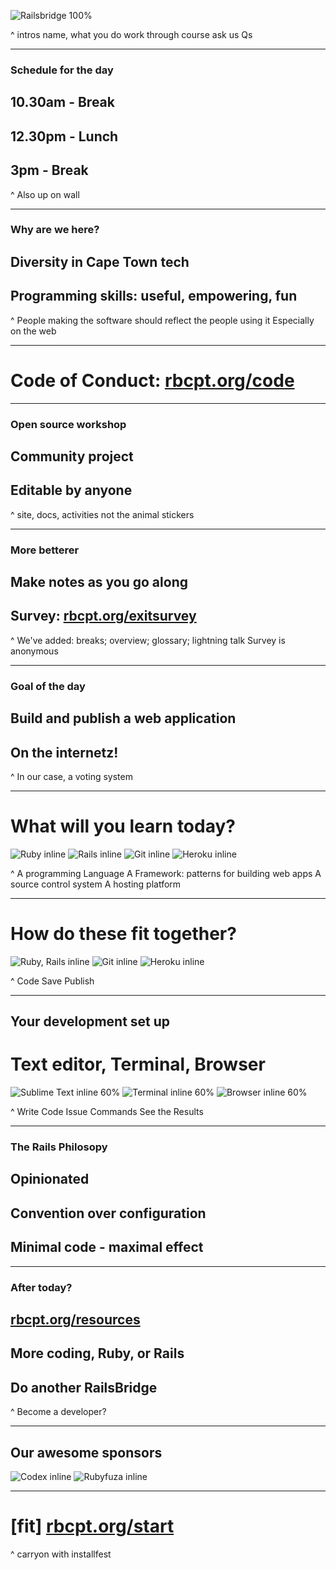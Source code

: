 
![Railsbridge 100%](img/railsbridge-cape-town-logo-large.png)

^ intros
name, what you do
work through course
ask us Qs

---

### Schedule for the day

## 10.30am - Break
## 12.30pm - Lunch
## 3pm - Break

^ Also up on wall

---

### Why are we here?

## Diversity in Cape Town tech
## Programming skills: useful, empowering, fun

^ People making the software should reflect the people using it
Especially on the web

---

# Code of Conduct: [rbcpt.org/code](http://rbcpt.org/code/)

---

### Open source workshop

## Community project
## Editable by anyone

^ site, docs, activities
not the animal stickers

---

### More betterer

## Make notes as you go along
## Survey: [rbcpt.org/exitsurvey](http://rbcpt.org/exitsurvey)

^ We've added: breaks; overview; glossary; lightning talk
Survey is anonymous

---

### Goal of the day
## Build and publish a web application
## On the internetz!

^ In our case, a voting system

---

# What will you learn today?

![Ruby inline](img/ruby-logo.jpg) ![Rails inline](img/rails-logo.jpg) ![Git inline](img/git-logo.png) ![Heroku inline](img/heroku-logo.png)

^ A programming Language
A Framework: patterns for building web apps
A source control system
A hosting platform

---

# How do these fit together?

![Ruby, Rails inline](img/fit-together-ruby-rails.png) ![Git inline](img/fit-together-git.png) ![Heroku inline](img/fit-together-heroku.png)

^ Code
Save
Publish

---

## Your development set up
# Text editor, Terminal, Browser

![Sublime Text inline 60%](img/set-up-text-editor.png) ![Terminal inline 60%](img/set-up-terminal.png) ![Browser inline 60%](img/set-up-browser.png)

^ Write Code
Issue Commands
See the Results

---

### The Rails Philosopy

## Opinionated
## Convention over configuration
## Minimal code - maximal effect

---

### After today?

## [rbcpt.org/resources](http://rbcpt.org/resources/)
## More coding, Ruby, or Rails
## Do another RailsBridge

^ Become a developer?

---

## Our awesome sponsors

![Codex inline](img/codex-logo.png)
![Rubyfuza inline](img/rubyfuza.png)

---

# [fit] [rbcpt.org/start](http://rbcpt.org/start/)

^ carryon with installfest
